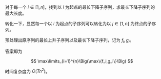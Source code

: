 对于每一个 $i\in[1,n]$，找到以 $i$ 为起点的最长下降子序列，求最长下降子序列的最大长度。

转化一下，显然每一个以 $i$ 为起点的子序列可以转化为以 $j\in[1,n]$ 为终点的子序列。

预处理出原序列的最长上升子序列以及最长下降子序列，记为 $f_i,g_i$。

答案即为

$$
\max\limits_{i=1}^{n}\Big(\max\{f_i,g_i\}\Big)
$$

时间复杂度为 $O(Tn^2)$。

